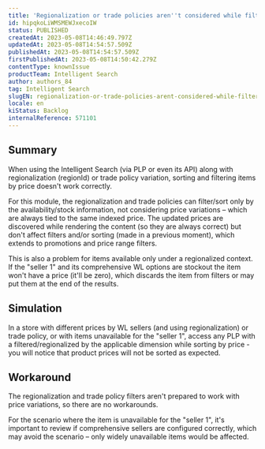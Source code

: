 ```yaml
---
title: 'Regionalization or trade policies aren''t considered while filtering or sorting items by price'
id: hipqkoLiWMSMEWJxecoIW
status: PUBLISHED
createdAt: 2023-05-08T14:46:49.797Z
updatedAt: 2023-05-08T14:54:57.509Z
publishedAt: 2023-05-08T14:54:57.509Z
firstPublishedAt: 2023-05-08T14:50:42.279Z
contentType: knownIssue
productTeam: Intelligent Search
author: authors_84
tag: Intelligent Search
slugEN: regionalization-or-trade-policies-arent-considered-while-filtering-or
locale: en
kiStatus: Backlog
internalReference: 571101
---
```


## Summary

When using the Intelligent Search (via PLP or even its API) along with regionalization (regionId) or trade policy variation, sorting and filtering items by price doesn't work correctly.

For this module, the regionalization and trade policies can filter/sort only by the availability/stock information, not considering price variations – which are always tied to the same indexed price. The updated prices are discovered while rendering the content (so they are always correct) but don't affect filters and/or sorting (made in a previous moment), which extends to promotions and price range filters.

This is also a problem for items available only under a regionalized context. If the "seller 1" and its comprehensive WL options are stockout the item won't have a price (it'll be zero), which discards the item from filters or may put them at the end of the results.

## Simulation

In a store with different prices by WL sellers (and using regionalization) or trade policy, or with items unavailable for the "seller 1", access any PLP with a filtered/regionalized by the applicable dimension while sorting by price - you will notice that product prices will not be sorted as expected.

## Workaround

The regionalization and trade policy filters aren't prepared to work with price variations, so there are no workarounds.

For the scenario where the item is unavailable for the "seller 1", it's important to review if comprehensive sellers are configured correctly, which may avoid the scenario – only widely unavailable items would be affected.

